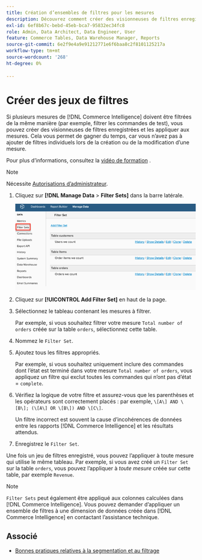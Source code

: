 ```yaml
---
title: Création d’ensembles de filtres pour les mesures
description: Découvrez comment créer des visionneuses de filtres enregistrées et les appliquer aux mesures.
exl-id: 6ef8b67c-bebd-45eb-bca7-95832ec34fc8
role: Admin, Data Architect, Data Engineer, User
feature: Commerce Tables, Data Warehouse Manager, Reports
source-git-commit: 6e2f9e4a9e91212771e6f6baa8c2f8101125217a
workflow-type: tm+mt
source-wordcount: '268'
ht-degree: 0%

---
```


# Créer des jeux de filtres

Si plusieurs mesures de [!DNL Commerce Intelligence] doivent être filtrées de la même manière (par exemple, filtrer les commandes de test), vous pouvez créer des visionneuses de filtres enregistrées et les appliquer aux mesures. Cela vous permet de gagner du temps, car vous n’avez pas à ajouter de filtres individuels lors de la création ou de la modification d’une mesure.

Pour plus d’informations, consultez la [vidéo de formation](https://experienceleague.adobe.com/docs/commerce-knowledge-base/kb/how-to/mbi-training-video-filter-sets.html) .

>[!NOTE]
>
>Nécessite [Autorisations d’administrateur](../../administrator/user-management/user-management.md).

1. Cliquez sur **[!DNL Manage Data** > **Filter Sets]** dans la barre latérale.

   ![](../../assets/create-filter-sets.png)

1. Cliquez sur **[!UICONTROL Add Filter Set]** en haut de la page.

1. Sélectionnez le tableau contenant les mesures à filtrer.

   Par exemple, si vous souhaitez filtrer votre mesure `Total number of orders` créée sur la table `orders`, sélectionnez cette table.

1. Nommez le `Filter Set`.

1. Ajoutez tous les filtres appropriés.

   Par exemple, si vous souhaitez uniquement inclure des commandes dont l’état est terminé dans votre mesure `Total number of orders`, vous appliquez un filtre qui exclut toutes les commandes qui n’ont pas d’état = `complete`.

1. Vérifiez la logique de votre filtre et assurez-vous que les parenthèses et les opérateurs sont correctement placés : par exemple, `\[A\] AND \[B\]; (\[A\] OR \[B\]) AND \[C\]`.

   Un filtre incorrect est souvent la cause d’incohérences de données entre les rapports [!DNL Commerce Intelligence] et les résultats attendus.

1. Enregistrez le `Filter Set`.

Une fois un jeu de filtres enregistré, vous pouvez l’appliquer à toute mesure qui utilise le même tableau. Par exemple, si vous avez créé un `Filter Set` sur la table `orders`, vous pouvez l’appliquer à *toute mesure* créée sur cette table, par exemple `Revenue`.

>[!NOTE]
>
>`Filter Sets` peut également être appliqué aux colonnes calculées dans [!DNL Commerce Intelligence]. Vous pouvez demander d’appliquer un ensemble de filtres à une dimension de données créée dans [!DNL Commerce Intelligence] en contactant l’assistance technique.

## Associé

* [Bonnes pratiques relatives à la segmentation et au filtrage](../../best-practices/segment-filter.md)
